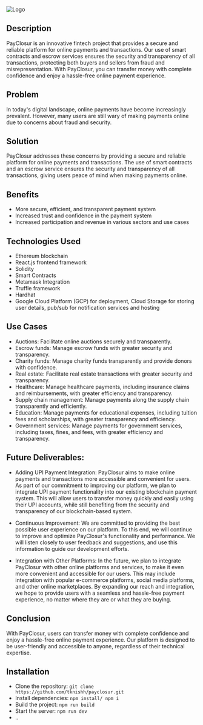 
![Logo](https://user-images.githubusercontent.com/78642104/232325769-5b27eed1-6fa9-4784-b15c-b59c5f97527b.jpeg)

## Description
PayClosur is an innovative fintech project that provides a secure and reliable platform for online payments and transactions. Our use of smart contracts and escrow services ensures the security and transparency of all transactions, protecting both buyers and sellers from fraud and misrepresentation. With PayClosur, you can transfer money with complete confidence and enjoy a hassle-free online payment experience.

## Problem
In today's digital landscape, online payments have become increasingly prevalent. However, many users are still wary of making payments online due to concerns about fraud and security.

## Solution
PayClosur addresses these concerns by providing a secure and reliable platform for online payments and transactions. The use of smart contracts and an escrow service ensures the security and transparency of all transactions, giving users peace of mind when making payments online.

## Benefits
- More secure, efficient, and transparent payment system
- Increased trust and confidence in the payment system
- Increased participation and revenue in various sectors and use cases

## Technologies Used
- Ethereum blockchain
- React.js frontend framework
- Solidity
- Smart Contracts
- Metamask Integration
- Truffle framework
- Hardhat
- Google Cloud Platform (GCP) for deployment, Cloud Storage for storing user details, pub/sub for notification services and hosting

## Use Cases
- Auctions: Facilitate online auctions securely and transparently.
- Escrow funds: Manage escrow funds with greater security and transparency.
- Charity funds: Manage charity funds transparently and provide donors with confidence.
- Real estate: Facilitate real estate transactions with greater security and transparency.
- Healthcare: Manage healthcare payments, including insurance claims and reimbursements, with greater efficiency and transparency.
- Supply chain management: Manage payments along the supply chain transparently and efficiently.
- Education: Manage payments for educational expenses, including tuition fees and scholarships, with greater transparency and efficiency.
- Government services: Manage payments for government services, including taxes, fines, and fees, with greater efficiency and transparency.

## Future Deliverables:

- Adding UPI Payment Integration:
PayClosur aims to make online payments and transactions more accessible and convenient for users. As part of our commitment to improving our platform, we plan to integrate UPI payment functionality into our existing blockchain payment system. This will allow users to transfer money quickly and easily using their UPI accounts, while still benefiting from the security and transparency of our blockchain-based system.

- Continuous Improvement:
We are committed to providing the best possible user experience on our platform. To this end, we will continue to improve and optimize PayClosur's functionality and performance. We will listen closely to user feedback and suggestions, and use this information to guide our development efforts.

- Integration with Other Platforms:
In the future, we plan to integrate PayClosur with other online platforms and services, to make it even more convenient and accessible for our users. This may include integration with popular e-commerce platforms, social media platforms, and other online marketplaces. By expanding our reach and integration, we hope to provide users with a seamless and hassle-free payment experience, no matter where they are or what they are buying.

## Conclusion
With PayClosur, users can transfer money with complete confidence and enjoy a hassle-free online payment experience. Our platform is designed to be user-friendly and accessible to anyone, regardless of their technical expertise.

## Installation
- Clone the repository: `git clone https://github.com/tknishh/payclosur.git`
- Install dependencies: `npm install/ npm i`
- Build the project: `npm run build`
- Start the server: `npm run dev`
- ..
